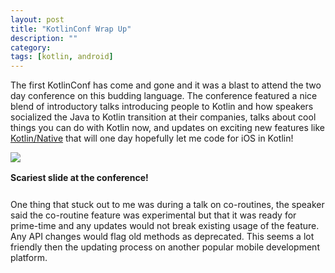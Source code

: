 ```yaml
---
layout: post
title: "KotlinConf Wrap Up"
description: ""
category: 
tags: [kotlin, android]
---
```


The first KotlinConf has come and gone and it was a blast to attend the two day conference on this budding language. The conference featured a nice blend of introductory talks introducing people to Kotlin and how speakers socialized the Java to Kotlin transition at their companies, talks about cool things you can do with Kotlin now, and updates on exciting new features like [Kotlin/Native][1] that will one day hopefully let me code for iOS in Kotlin!

<div>
	<img class="rounded-corners" style="max-width: 800px; border: 1px;" src="{{ site.images2017 }}/11-04/scary.jpg"/>
	<p class="caption-text" style="line-height: 1.5em; margin-bottom: 24px;"><strong>Scariest slide at the conference!</strong></p>
</div>

One thing that stuck out to me was during a talk on co-routines, the speaker said the co-routine feature was experimental but that it was ready for prime-time and any updates would not break existing usage of the feature. Any API changes would flag old methods as deprecated. This seems a lot friendly then the updating process on another popular mobile development platform. 

[1]: https://blog.jetbrains.com/kotlin/2017/11/kotlinnative-ide-support-preview/
